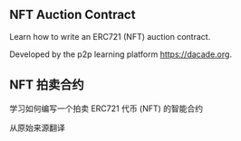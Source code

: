 ## NFT Auction Contract

Learn how to write an ERC721 (NFT) auction contract. 

Developed by the p2p learning platform https://dacade.org.

## NFT 拍卖合约

学习如何编写一个拍卖 ERC721 代币 (NFT) 的智能合约

从原始来源翻译